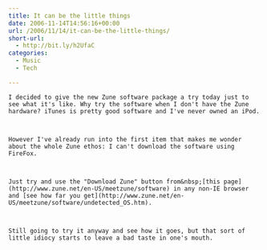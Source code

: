 ```yaml
---
title: It can be the little things
date: 2006-11-14T14:56:16+00:00
url: /2006/11/14/it-can-be-the-little-things/
short-url:
  - http://bit.ly/h2UfaC
categories:
  - Music
  - Tech

---
```

<div class='microid-mailto+http:sha1:fc62a199fbb96ec0df266a386df8a417f7f92a9e'>
  
    I decided to give the new Zune software package a try today just to see what it's like. Why try the software when I don't have the Zune hardware? iTunes is pretty good software and I've never owned an iPod.
  
  
  
    However I've already run into the first item that makes me wonder about the whole Zune ethos: I can't download the software using FireFox.
  
  
  
    Just try and use the "Download Zune" button from&nbsp;[this page](http://www.zune.net/en-US/meetzune/software) in any non-IE browser and [see how far you get](http://www.zune.net/en-US/meetzune/software/undetected_OS.htm).
  
  
  
    Still going to try it anyway and see how it goes, but that sort of little idiocy starts to leave a bad taste in one's mouth.
  
